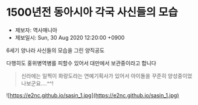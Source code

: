 # 1500년전 동아시아 각국 사신들의 모습

- 제보자: 역사매니아
- 제보일시: Sun, 30 Aug 2020 12:20:00 +0900

6세기 양나라 사신들의 모습을 그린 양직공도

다행히도 홍위병역병를 피할수 있어서 대만에서 보관중이라고 합니다

> 신라에는 일찍이 화랑도라는 연예기획사가 있어서 아이돌을 꾸준히 양성중이었나보군요....^^!

![https://e2nc.github.io/sasin_1.jpg](https://e2nc.github.io/sasin_1.jpg)
